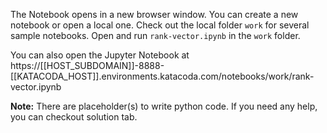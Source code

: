The Notebook opens in a new browser window. You can create a new notebook or open a local one. Check out the local folder `work` for several sample notebooks. Open and run `rank-vector.ipynb` in the `work` folder.

You can also open the Jupyter Notebook at https://[[HOST_SUBDOMAIN]]-8888-[[KATACODA_HOST]].environments.katacoda.com/notebooks/work/rank-vector.ipynb

**Note:**
There are placeholder(s) to write python code. If you need any help, you can checkout solution tab.